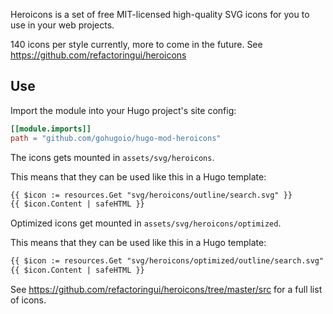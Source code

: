 Heroicons is a set of free MIT-licensed high-quality SVG icons for you to use in your web projects.

140 icons per style currently, more to come in the future. See https://github.com/refactoringui/heroicons

## Use

Import the module into your Hugo project's site config:

```toml
[[module.imports]]
path = "github.com/gohugoio/hugo-mod-heroicons"
```

The icons gets mounted in `assets/svg/heroicons`.

This means that they can be used like this in a Hugo template:

```html
{{ $icon := resources.Get "svg/heroicons/outline/search.svg" }}
{{ $icon.Content | safeHTML }}
```

Optimized icons get mounted in `assets/svg/heroicons/optimized`.

This means that they can be used like this in a Hugo template:

```html
{{ $icon := resources.Get "svg/heroicons/optimized/outline/search.svg" }}
{{ $icon.Content | safeHTML }}
```

See https://github.com/refactoringui/heroicons/tree/master/src for a full list of icons.
